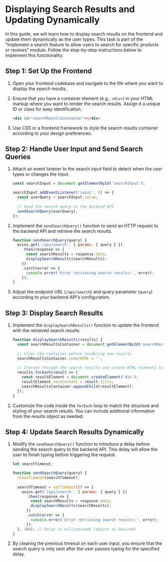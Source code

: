 # Displaying Search Results and Updating Dynamically

In this guide, we will learn how to display search results on the frontend and update them dynamically as the user types. This task is part of the "Implement a search feature to allow users to search for specific products or reviews" module. Follow the step-by-step instructions below to implement this functionality.

## Step 1: Set Up the Frontend

1. Open your frontend codebase and navigate to the file where you want to display the search results.

2. Ensure that you have a container element (e.g., `<div>`) in your HTML markup where you want to render the search results. Assign it a unique ID or class for easy identification.
    
    ```html
    <div id="searchResultsContainer"></div>
    ```

3. Use CSS or a frontend framework to style the search results container according to your design preferences.

## Step 2: Handle User Input and Send Search Queries

1. Attach an event listener to the search input field to detect when the user types or changes the input.

    ```javascript
    const searchInput = document.getElementById('searchInput');
    
    searchInput.addEventListener('input', () => {
      const userQuery = searchInput.value;
      
      // Send the search query to the backend API
      sendSearchQuery(userQuery);
    });
    ```

2. Implement the `sendSearchQuery()` function to send an HTTP request to the backend API and retrieve the search results.

    ```javascript
    function sendSearchQuery(query) {
      axios.get('/api/search', { params: { query } })
        .then(response => {
          const searchResults = response.data;
          displaySearchResults(searchResults);
        })
        .catch(error => {
          console.error('Error retrieving search results:', error);
        });
    }
    ```

3. Adjust the endpoint URL (`/api/search`) and query parameter (`query`) according to your backend API's configuration.

## Step 3: Display Search Results

1. Implement the `displaySearchResults()` function to update the frontend with the retrieved search results.

    ```javascript
    function displaySearchResults(results) {
      const searchResultsContainer = document.getElementById('searchResultsContainer');
      
      // Clear the container before rendering new results
      searchResultsContainer.innerHTML = '';
      
      // Iterate through the search results and create HTML elements to display them
      results.forEach(result => {
        const resultElement = document.createElement('div');
        resultElement.textContent = result.title;
        searchResultsContainer.appendChild(resultElement);
      });
    }
    ```

2. Customize the code inside the `forEach` loop to match the structure and styling of your search results. You can include additional information from the results object as needed.

## Step 4: Update Search Results Dynamically

1. Modify the `sendSearchQuery()` function to introduce a delay before sending the search query to the backend API. This delay will allow the user to finish typing before triggering the request.

    ```javascript
    let searchTimeout;
    
    function sendSearchQuery(query) {
      clearTimeout(searchTimeout);
      
      searchTimeout = setTimeout(() => {
        axios.get('/api/search', { params: { query } })
          .then(response => {
            const searchResults = response.data;
            displaySearchResults(searchResults);
          })
          .catch(error => {
            console.error('Error retrieving search results:', error);
          });
      }, 300); // Delay in milliseconds (adjust as desired)
    }
    ```

2. By clearing the previous timeout on each user input, you ensure that the search query is only sent after the user pauses typing for the specified delay.

